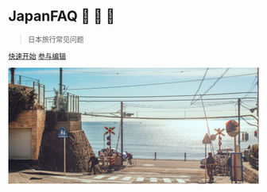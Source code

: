 # JapanFAQ 🍣 🍱 🍺

> 日本旅行常见问题

[快速开始](#japanfaq)
[参与编辑](https://github.com/elemefe/japanfaq)

![bg](/bg.jpg)